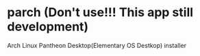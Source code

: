 # parch (Don't use!!! This app still development)
Arch Linux Pantheon Desktop(Elementary OS Destkop) installer
